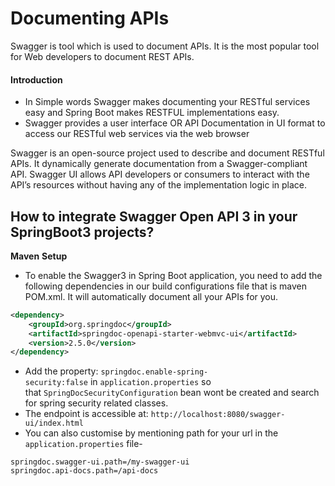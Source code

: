 # Documenting  APIs

Swagger is tool which is used to document APIs. It is the most popular tool for Web developers to document REST APIs.

#### Introduction

- In Simple words Swagger makes documenting your RESTful services easy and Spring Boot makes RESTFUL implementations easy.  
- Swagger provides a user interface OR API Documentation in UI format to access our RESTful web services via the web browser

Swagger is an open-source project used to describe and document RESTful APIs. It dynamically generate documentation from a Swagger-compliant API. Swagger UI allows API developers or consumers to interact with the API’s resources without having any of the implementation logic in place.

## How to integrate Swagger Open API 3 in your SpringBoot3 projects?

**Maven** **Setup**

- To enable the Swagger3 in Spring Boot application, you need to add the following dependencies in our build configurations file that is maven POM.xml. It will automatically document all your APIs for you.

```xml
<dependency>  
    <groupId>org.springdoc</groupId>  
    <artifactId>springdoc-openapi-starter-webmvc-ui</artifactId>  
    <version>2.5.0</version>  
</dependency>
```

- Add the property: `springdoc.enable-spring-security:false` in `application.properties` so that `SpringDocSecurityConfiguration` bean wont be created and search for spring security related classes.
- The endpoint is accessible at: `http://localhost:8080/swagger-ui/index.html`
- You can also customise by mentioning path for your url in the `application.properties` file-
```properties
springdoc.swagger-ui.path=/my-swagger-ui  
springdoc.api-docs.path=/api-docs
```

